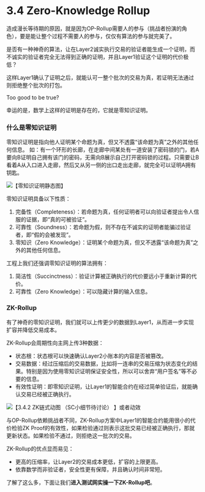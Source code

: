 # 3.4 Zero-Knowledge Rollup

造成漫长等待期的原因，就是因为OP-Rollup需要人的参与（挑战者扮演的角色），要是能让整个过程不需要人的参与，仅仅有算法的参与就完美了。

是否有一种神奇的算法，让在Layer2诚实执行交易的验证者能生成一个证明，而不诚实的验证者完全无法得到正确的证明，并且Layer1验证这个证明的代价极低？

这样Layer1确认了证明之后，就能认可一整个批次的交易为真，若证明无法通过则拒绝整个批次的打包。

Too good to be true?

幸运的是，数学上这样的证明是存在的，它就是零知识证明。

### 什么是零知识证明

零知识证明是指向他人证明某个命题为真，但又不透露“该命题为真”之外的其他任何信息。 如：有一个环形的长廊，在走廊中间某处有一道安装了密码锁的门，若A要向B证明自己拥有该门的密码，无需向B展示自己打开密码锁的过程。只需要让B看着A从入口进入走廊，然后又从另一侧的出口走出走廊，就完全可以证明A拥有钥匙。

![【零知识证明静态图】](https://www.notion.so/image/https%3A%2F%2Fs3-us-west-2.amazonaws.com%2Fsecure.notion-static.com%2Fc930e69b-2e17-4f8e-978f-d4569ffe02a0%2FUntitled.png?id=af0c487d-2c24-4a46-a9cb-8c02d2f12e3a\&table=block\&spaceId=b1dd17ad-aa83-4faf-9395-5329c519d830\&width=2000\&userId=e298088e-2c93-42ed-870b-b44d950d1eae\&cache=v2)

零知识证明具备以下性质：

1. 完备性（Completeness）：若命题为真，任何证明者可以向验证者提出令人信服的证据，即“真的可被验证”。
2. 可靠性（Soundness）：若命题为假，则不存在不诚实的证明者能骗过验证者，即“假的会被发现”。
3. 零知识（Zero Knowledge）：证明某个命题为真，但又不透露“该命题为真”之外的其他任何信息。

工程上我们还强调零知识证明的算法拥有：

1. 简洁性（Succinctness）：验证计算被正确执行的代价要远小于重新计算的代价。
2. 可靠性（Zero Knowledge）：可以隐藏计算的输入信息。

### ZK-Rollup

有了神奇的零知识证明，我们就可以上传更少的数据到Layer1，从而进一步实现扩容并降低交易成本。

ZK-Rollup会周期性向主网上传3种数据：

* 状态根：状态根可以快速确认Layer2小账本的内容是否被篡改。
* 交易数据：经过压缩后的交易数据，比如将一连串的交易压缩为状态变化的结果。特别是因为使用零知识证明保证安全性，所以可以舍弃“用户签名”等不必要的信息。
* 有效性证明：即零知识证明，让Layer1的智能合约在经过简单验证后，就能确认交易已经被正确执行。



![【3.4.2 ZK链式动图 （SC小细节待讨论） 】或者动效](https://www.notion.so/image/https%3A%2F%2Fs3-us-west-2.amazonaws.com%2Fsecure.notion-static.com%2Fa0a84648-8c0a-42b8-97d7-f654fb9a4b98%2FUntitled.png?id=fd01bc06-1a15-4ddf-bea8-fabf2717ac36\&table=block\&spaceId=b1dd17ad-aa83-4faf-9395-5329c519d830\&width=2000\&userId=e298088e-2c93-42ed-870b-b44d950d1eae\&cache=v2)

与OP-Rollup依赖挑战者不同，ZK-Rollup方案中Layer1的智能合约能用很小的代价检验ZK Proof的有效性，如果检验通过则表示这批交易已经被正确执行，那就更新状态。如果检验不通过，则拒绝这一批次的交易。

ZK-Rollup的优点显而易见：

* 更高的压缩率，让Layer2的交易成本更低，扩容的上限更高。
* 依靠数学而非验证者，安全性更有保障，并且确认时间非常短。

了解了这么多，下面让我们**进入测试网实操一下ZK-Rollup吧**。
